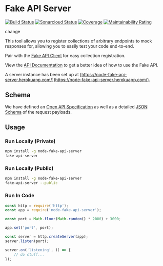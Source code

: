 # Fake API Server

[![Build Status](https://dev.azure.com/jmather0115/FakeAPI.Server.AspNetCore/_apis/build/status/GitHub%20FakeAPI.Server.AspNetCore?branchName=master)](https://dev.azure.com/jmather0115/FakeAPI.Server.AspNetCore/_build/latest?definitionId=2&branchName=master)
[![Sonarcloud Status](https://sonarcloud.io/api/project_badges/measure?project=jmather_FakeApi.Server.AspNetCore&metric=alert_status)](https://sonarcloud.io/dashboard?id=jmather_FakeApi.Server.AspNetCore)
[![Coverage](https://sonarcloud.io/api/project_badges/measure?project=jmather_FakeApi.Server.AspNetCore&metric=coverage)](https://sonarcloud.io/dashboard?id=jmather_FakeApi.Server.AspNetCore)
[![Maintainability Rating](https://sonarcloud.io/api/project_badges/measure?project=jmather_FakeApi.Server.AspNetCore&metric=sqale_rating)](https://sonarcloud.io/dashboard?id=jmather_FakeApi.Server.AspNetCore)

change

This tool allows you to register collections of arbitrary endpoints to mock responses for, allowing you to easily test your code end-to-end.

Pair with the [Fake API Client](https://github.com/jmather/node-fake-api-client) for easy collection registration.

View the [API Documentation](https://documenter.getpostman.com/view/4858910/S1LpZrgg#intro) to get a better idea of how to use the Fake API.

A server instance has been set up at [https://node-fake-api-server.herokuapp.com/](https://node-fake-api-server.herokuapp.com/).

## Schema

We have defined an [Open API Specification](/public/fake-api.openapi.yaml) as well as a detailed [JSON Schema](/public/fake-api-schema.json) of the request payloads.

## Usage

### Run Locally (Private)

```bash
npm install -g node-fake-api-server
fake-api-server
```

### Run Locally (Public)

```bash
npm install -g node-fake-api-server
fake-api-server --public
```

### Run In Code

```javascript
const http = require('http');
const app = require('node-fake-api-server');

const port = Math.floor(Math.random() * 2000) + 3000;

app.set('port', port);

const server = http.createServer(app);
server.listen(port);

server.on('listening', () => {
    // do stuff...
});
```
